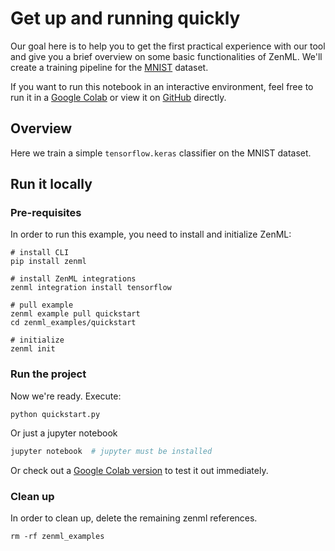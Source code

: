 # Get up and running quickly
Our goal here is to help you to get the first practical experience with our tool and give you a brief overview 
on some basic functionalities of ZenML. We'll create a training pipeline for the 
[MNIST](http://yann.lecun.com/exdb/mnist/) dataset.

If you want to run this notebook in an interactive environment, feel free to run it in a 
[Google Colab](https://colab.research.google.com/github/zenml-io/zenml/blob/main/examples/quickstart/quickstart.ipynb) 
or view it on [GitHub](https://github.com/zenml-io/zenml/tree/main/examples/quickstart) directly.

## Overview
Here we train a simple `tensorflow.keras` classifier on the MNIST dataset.

## Run it locally

### Pre-requisites
In order to run this example, you need to install and initialize ZenML:

```shell
# install CLI
pip install zenml

# install ZenML integrations
zenml integration install tensorflow

# pull example
zenml example pull quickstart
cd zenml_examples/quickstart

# initialize
zenml init
```

### Run the project
Now we're ready. Execute:

```shell
python quickstart.py
```

Or just a jupyter notebook
```bash
jupyter notebook  # jupyter must be installed
```

Or check out a [Google Colab version](https://colab.research.google.com/github/zenml-io/zenml/blob/main/examples/quickstart/quickstart.ipynb) 
to test it out immediately.

### Clean up
In order to clean up, delete the remaining zenml references.

```shell
rm -rf zenml_examples
```